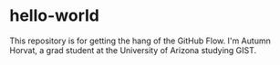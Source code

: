 # hello-world
This repository is for getting the hang of the GitHub Flow.
I'm Autumn Horvat, a grad student at the University of Arizona studying GIST.
